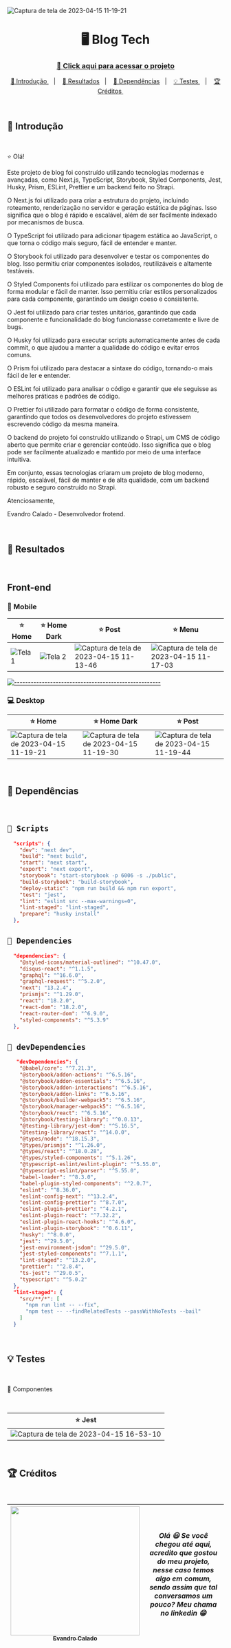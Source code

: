 ![Captura de tela de 2023-04-15 11-19-21](https://user-images.githubusercontent.com/110628201/232235477-88f36798-8396-433e-ba19-6b0d3997551c.png)


<h1 align="center"> 🖥️ Blog Tech </h1>
<h3 align="center"><a href="https://next-blog-tech.vercel.app/" target="_blank" > 🚀 Click aqui para acessar o projeto </a></h3>


<p align="center">
  <a href="#Introdução"> 🧩 Introdução </a>&nbsp;&nbsp;&nbsp;|&nbsp;&nbsp;&nbsp;
  <a href="#Resultados"> 🚀 Resultados</a>&nbsp;&nbsp;&nbsp;|&nbsp;&nbsp;&nbsp;
  <a href="#Dependências"> 🧪 Dependências</a>&nbsp;&nbsp;&nbsp;|&nbsp;&nbsp;&nbsp;
  <a href="#Testes">💡 Testes </a>&nbsp;&nbsp;&nbsp;|&nbsp;&nbsp;&nbsp;
  <a href="#Creditos"> 🏆 Créditos </a>&nbsp;&nbsp;&nbsp;&nbsp;&nbsp;&nbsp;
</p>

<br/>

<a id="Introdução"></a>
## 🧩 Introdução 

<br />

  ⭐ Olá!

Este projeto de blog foi construído utilizando tecnologias modernas e avançadas, como Next.js, TypeScript, Storybook, Styled Components, Jest, Husky, Prism, ESLint, Prettier e um backend feito no Strapi.

O Next.js foi utilizado para criar a estrutura do projeto, incluindo roteamento, renderização no servidor e geração estática de páginas. Isso significa que o blog é rápido e escalável, além de ser facilmente indexado por mecanismos de busca.

O TypeScript foi utilizado para adicionar tipagem estática ao JavaScript, o que torna o código mais seguro, fácil de entender e manter.

O Storybook foi utilizado para desenvolver e testar os componentes do blog. Isso permitiu criar componentes isolados, reutilizáveis e altamente testáveis.

O Styled Components foi utilizado para estilizar os componentes do blog de forma modular e fácil de manter. Isso permitiu criar estilos personalizados para cada componente, garantindo um design coeso e consistente.

O Jest foi utilizado para criar testes unitários, garantindo que cada componente e funcionalidade do blog funcionasse corretamente e livre de bugs.

O Husky foi utilizado para executar scripts automaticamente antes de cada commit, o que ajudou a manter a qualidade do código e evitar erros comuns.

O Prism foi utilizado para destacar a sintaxe do código, tornando-o mais fácil de ler e entender.

O ESLint foi utilizado para analisar o código e garantir que ele seguisse as melhores práticas e padrões de código.

O Prettier foi utilizado para formatar o código de forma consistente, garantindo que todos os desenvolvedores do projeto estivessem escrevendo código da mesma maneira.

O backend do projeto foi construído utilizando o Strapi, um CMS de código aberto que permite criar e gerenciar conteúdo. Isso significa que o blog pode ser facilmente atualizado e mantido por meio de uma interface intuitiva.

Em conjunto, essas tecnologias criaram um projeto de blog moderno, rápido, escalável, fácil de manter e de alta qualidade, com um backend robusto e seguro construído no Strapi.

Atenciosamente,

Evandro Calado - Desenvolvedor frotend.

<br/>

<a id="Resultados"></a>
## 🚀 Resultados 

<br/> 

## Front-end

</summary>

### 📱 Mobile 

⭐ Home | ⭐ Home Dark | ⭐ Post | ⭐ Menu |
|---|---|---|---|
![Tela 1](https://user-images.githubusercontent.com/110628201/232230794-bd9c472f-f7f3-451c-9897-32b611105df3.png) | ![Tela 2](https://user-images.githubusercontent.com/110628201/232230842-dd8dad9b-f5fb-4b44-a39e-080cac3c4f51.png) | ![Captura de tela de 2023-04-15 11-13-46](https://user-images.githubusercontent.com/110628201/232233875-759afc64-fb00-4a16-a722-868045ec391c.png) | ![Captura de tela de 2023-04-15 11-17-03](https://user-images.githubusercontent.com/110628201/232235434-ee386f40-0764-46a0-b02f-ac6100d47386.png)

  
[![-----------------------------------------------------](https://raw.githubusercontent.com/andreasbm/readme/master/assets/lines/colored.png)](#table-of-contents)

### 💻 Desktop 
  
 ⭐ Home | ⭐ Home Dark | ⭐ Post |
|---|---|---|
![Captura de tela de 2023-04-15 11-19-21](https://user-images.githubusercontent.com/110628201/232250405-20ce512d-969d-42bd-af73-5f54196c137d.png) | ![Captura de tela de 2023-04-15 11-19-30](https://user-images.githubusercontent.com/110628201/232250470-9137916a-8e3e-41a7-b298-123db851e885.png) | ![Captura de tela de 2023-04-15 11-19-44](https://user-images.githubusercontent.com/110628201/232250481-e8aa0dc0-945a-45b9-b09d-e461a7b0f5bd.png)

<br/>

<a id="Dependências"></a>
## 🧪 Dependências

<br />   

## `📖 Scripts` 

```JSON
  "scripts": {
    "dev": "next dev",
    "build": "next build",
    "start": "next start",
    "export": "next export",
    "storybook": "start-storybook -p 6006 -s ./public",
    "build-storybook": "build-storybook",
    "deploy-static": "npm run build && npm run export",
    "test": "jest",
    "lint": "eslint src --max-warnings=0",
    "lint-staged": "lint-staged",
    "prepare": "husky install"
  },

```

## `📖 Dependencies` 

```JSON
  "dependencies": {
    "@styled-icons/material-outlined": "^10.47.0",
    "disqus-react": "^1.1.5",
    "graphql": "^16.6.0",
    "graphql-request": "^5.2.0",
    "next": "13.2.4",
    "prismjs": "^1.29.0",
    "react": "18.2.0",
    "react-dom": "18.2.0",
    "react-router-dom": "^6.9.0",
    "styled-components": "^5.3.9"
  },

```

## `📖 devDependencies` 

```JSON
   "devDependencies": {
    "@babel/core": "^7.21.3",
    "@storybook/addon-actions": "^6.5.16",
    "@storybook/addon-essentials": "^6.5.16",
    "@storybook/addon-interactions": "^6.5.16",
    "@storybook/addon-links": "^6.5.16",
    "@storybook/builder-webpack5": "^6.5.16",
    "@storybook/manager-webpack5": "^6.5.16",
    "@storybook/react": "^6.5.16",
    "@storybook/testing-library": "^0.0.13",
    "@testing-library/jest-dom": "^5.16.5",
    "@testing-library/react": "^14.0.0",
    "@types/node": "^18.15.3",
    "@types/prismjs": "^1.26.0",
    "@types/react": "^18.0.28",
    "@types/styled-components": "^5.1.26",
    "@typescript-eslint/eslint-plugin": "^5.55.0",
    "@typescript-eslint/parser": "^5.55.0",
    "babel-loader": "^8.3.0",
    "babel-plugin-styled-components": "^2.0.7",
    "eslint": "^8.36.0",
    "eslint-config-next": "^13.2.4",
    "eslint-config-prettier": "^8.7.0",
    "eslint-plugin-prettier": "^4.2.1",
    "eslint-plugin-react": "^7.32.2",
    "eslint-plugin-react-hooks": "^4.6.0",
    "eslint-plugin-storybook": "^0.6.11",
    "husky": "^8.0.0",
    "jest": "^29.5.0",
    "jest-environment-jsdom": "^29.5.0",
    "jest-styled-components": "^7.1.1",
    "lint-staged": "^13.2.0",
    "prettier": "^2.8.4",
    "ts-jest": "^29.0.5",
    "typescript": "^5.0.2"
  },
  "lint-staged": {
    "src/**/*": [
      "npm run lint -- --fix",
      "npm test -- --findRelatedTests --passWithNoTests --bail"
    ]
  }

```
<br />

<a id="Testes"></a>
## 💡 Testes

<br />

🧷 Componentes

<br />

⭐ Jest |
|---|
|  ![Captura de tela de 2023-04-15 16-53-10](https://user-images.githubusercontent.com/110628201/232250629-5f9cd7e8-aa27-4919-82f3-9155c343f42e.png)


<br /> 

<a id="Creditos"></a>
## 🏆 Créditos

<br /> 

<div > 

| [<img src="https://user-images.githubusercontent.com/110628201/227955313-b9f72ab7-24b3-41a1-ab4e-3969a6a73d42.png" width=300><br><sub> Evandro Calado </sub>](https://www.linkedin.com/in/evandro-calado/) | ***Olá 😃 Se você chegou até aqui, acredito que gostou do meu projeto, nesse caso temos algo em comum, sendo assim que tal conversamos um pouco? Meu chama no linkedin 😁*** | 
|---|---|


</div> 
